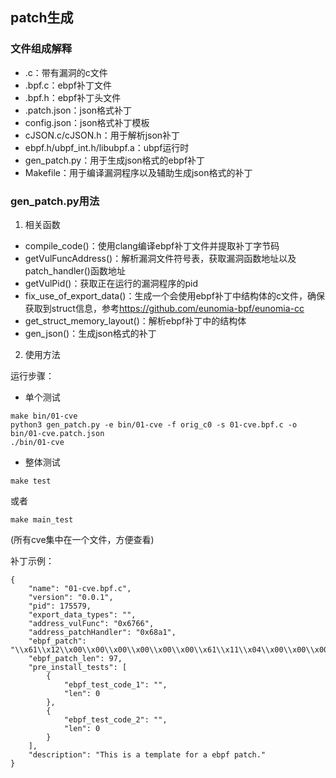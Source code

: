 ## patch生成

### 文件组成解释
- .c：带有漏洞的c文件
- .bpf.c：ebpf补丁文件
- .bpf.h：ebpf补丁头文件
- .patch.json：json格式补丁
- config.json：json格式补丁模板
- cJSON.c/cJSON.h：用于解析json补丁
- ebpf.h/ubpf_int.h/libubpf.a：ubpf运行时
- gen_patch.py：用于生成json格式的ebpf补丁
- Makefile：用于编译漏洞程序以及辅助生成json格式的补丁

### gen_patch.py用法
1. 相关函数
- compile_code()：使用clang编译ebpf补丁文件并提取补丁字节码
- getVulFuncAddress()：解析漏洞文件符号表，获取漏洞函数地址以及patch_handler()函数地址
- getVulPid()：获取正在运行的漏洞程序的pid
- fix_use_of_export_data()：生成一个会使用ebpf补丁中结构体的c文件，确保获取到struct信息，参考<https://github.com/eunomia-bpf/eunomia-cc>
- get_struct_memory_layout()：解析ebpf补丁中的结构体
- gen_json()：生成json格式的补丁

2. 使用方法

运行步骤：
- 单个测试
```shell
make bin/01-cve
python3 gen_patch.py -e bin/01-cve -f orig_c0 -s 01-cve.bpf.c -o bin/01-cve.patch.json
./bin/01-cve
```
- 整体测试
```shell
make test
```
或者
```shell
make main_test
```
(所有cve集中在一个文件，方便查看)

补丁示例：
```shell
{
    "name": "01-cve.bpf.c",
    "version": "0.0.1",
    "pid": 175579,
    "export_data_types": "",
    "address_vulFunc": "0x6766",
    "address_patchHandler": "0x68a1",
    "ebpf_patch": "\\x61\\x12\\x00\\x00\\x00\\x00\\x00\\x00\\x61\\x11\\x04\\x00\\x00\\x00\\x00\\x00\\x67\\x01\\x00\\x00\\x20\\x00\\x00\\x00\\x4f\\x21\\x00\\x00\\x00\\x00\\x00\\x00\\xb7\\x00\\x00\\x00\\x01\\x00\\x00\\x00\\x61\\x11\\x04\\x00\\x00\\x00\\x00\\x00\\x67\\x01\\x00\\x00\\x20\\x00\\x00\\x00\\xc7\\x01\\x00\\x00\\x20\\x00\\x00\\x00\\x65\\x01\\x02\\x00\\xb8\\x0b\\x00\\x00\\xb7\\x01\\x00\\x00\\x00\\x00\\x00\\x00\\x85\\x00\\x00\\x00\\x01\\x00\\x00\\x00\\x95\\x00\\x00\\x00\\x00\\x00\\x00\\x00",
    "ebpf_patch_len": 97,
    "pre_install_tests": [
        {
            "ebpf_test_code_1": "",
            "len": 0
        },
        {
            "ebpf_test_code_2": "",
            "len": 0
        }
    ],
    "description": "This is a template for a ebpf patch."
}
```